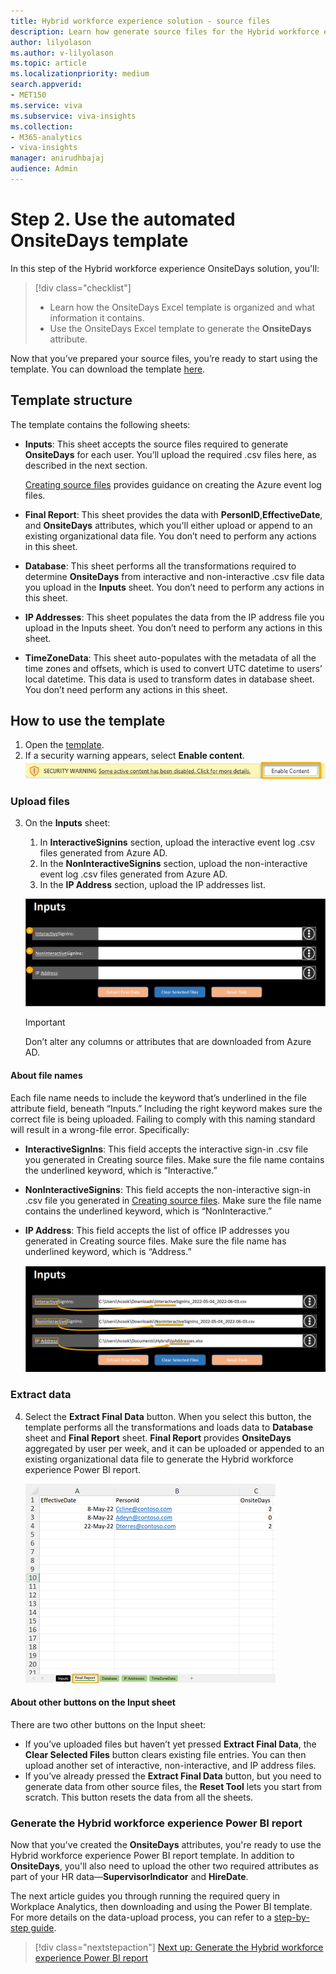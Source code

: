 ```yaml
---
title: Hybrid workforce experience solution - source files
description: Learn how generate source files for the Hybrid workforce experience solution
author: lilyolason
ms.author: v-lilyolason
ms.topic: article
ms.localizationpriority: medium 
search.appverid:
- MET150
ms.service: viva 
ms.subservice: viva-insights
ms.collection: 
- M365-analytics
- viva-insights
manager: anirudhbajaj
audience: Admin
---
```


# Step 2. Use the automated OnsiteDays template

In this step of the Hybrid workforce experience OnsiteDays solution, you'll:

> [!div class="checklist"]
>
>* Learn how the OnsiteDays Excel template is organized and what information it contains.
>* Use the OnsiteDays Excel template to generate the **OnsiteDays** attribute.

Now that you’ve prepared your source files, you’re ready to start using the template. You can download the template [here](https://github.com/microsoft/VivaSolutions/blob/main/Sample%20Solutions/HW_OnsiteDays/HW_OnsiteDaysTemplate.xlsb). 

## Template structure

The template contains the following sheets: 

* **Inputs**: This sheet accepts the source files required to generate **OnsiteDays** for each user. You’ll upload the required .csv files here, as described in the next section.

    [Creating source files](hybrid-workforce-experience-source-files.md) provides guidance on creating the Azure event log files.

* **Final Report**: This sheet provides the data with **PersonID**,**EffectiveDate**, and **OnsiteDays** attributes, which you'll either upload or append to an existing organizational data file. You don’t need to perform any actions in this sheet.

* **Database**: This sheet performs all the transformations required to determine **OnsiteDays** from interactive and non-interactive .csv file data you upload in the **Inputs** sheet. You don’t need to perform any actions in this sheet.

* **IP Addresses**: This sheet populates the data from the IP address file you upload in the Inputs sheet. You don’t need to perform any actions in this sheet.

* **TimeZoneData**: This sheet auto-populates with the metadata of all the time zones and offsets, which is used to convert UTC datetime to users’ local datetime. This data is used to transform dates in database sheet. You don’t need perform any actions in this sheet.

## How to use the template

1. Open the [template](https://github.com/microsoft/VivaSolutions/blob/main/Sample%20Solutions/HW_OnsiteDays/HW_OnsiteDaysTemplate.xlsb).
2. If a security warning appears, select **Enable content**. 
    ![Screenshot that shows a security warning banner with the Enable Content button highlighted.](./images/hwfe-enable-content.png)

### Upload files

3. On the **Inputs** sheet:
    1. In **InteractiveSignins** section, upload the interactive event log .csv files generated from Azure AD.
    1. In the **NonInteractiveSignins** section, upload the non-interactive event log .csv files generated from Azure AD.
    1. In the **IP Address** section, upload the IP addresses list.

    ![Screenshot that shows the Inputs page with Interactive, Noninteractive, and IP Address highlighted on the field label and within the file names.](./images/hwfe-inputs-a-b-c.png)


    >[!Important]
    > Don’t alter any columns or attributes that are downloaded from Azure AD.
    
#### About file names 

Each file name needs to include the keyword that’s underlined in the file attribute field, beneath “Inputs.” Including the right keyword makes sure the correct file is being uploaded. Failing to comply with this naming standard will result in a wrong-file error. Specifically:

* **InteractiveSignIns**: This field accepts the interactive sign-in .csv file you generated in Creating source files. Make sure the file name contains the underlined keyword, which is “Interactive.” 
* **NonInteractiveSignins**: This field accepts the non-interactive sign-in .csv file you generated in [Creating source files](hybrid-workforce-experience-source-files.md). Make sure the file name contains the underlined keyword, which is “NonInteractive.”
* **IP Address**: This field accepts the list of office IP addresses you generated in Creating source files. Make sure the file name has underlined keyword, which is “Address.”

    ![Screenshot that shows the Inputs page with Interactive, Noninteractive, and IP Address highlighted on the field label and within the file names.](./images/hwfe-inputs.png)

### Extract data

4.	Select the **Extract Final Data** button. When you select this button, the template performs all the transformations and loads data to **Database** sheet and **Final Report** sheet. **Final Report** provides **OnsiteDays** aggregated by user per week, and it can be uploaded or appended to an existing organizational data file to generate the Hybrid workforce experience Power BI report.

    ![Screenshot that shows a security warning banner with the Enable Content button highlighted.](./images/hwfe-final-report.png)

#### About other buttons on the Input sheet

There are two other buttons on the Input sheet:

* If you’ve uploaded files but haven’t yet pressed **Extract Final Data**, the **Clear Selected Files** button clears existing file entries. You can then upload another set of interactive, non-interactive, and IP address files.
* If you’ve already pressed the **Extract Final Data** button, but you need to generate data from other source files, the **Reset Tool** lets you start from scratch. This button resets the data from all the sheets.

### Generate the Hybrid workforce experience Power BI report

Now that you've created the **OnsiteDays** attributes, you're ready to use the Hybrid workforce experience Power BI report template. In addition to **OnsiteDays**, you'll also need to upload the other two required attributes as part of your HR data—**SupervisorIndicator** and **HireDate**.

The next article guides you through running the required query in Workplace Analytics, then downloading and using the Power BI template. For more details on the data-upload process, you can refer to a [step-by-step guide](https://go.microsoft.com/fwlink/?linkid=2195632).

> [!div class="nextstepaction"]
> [Next up: Generate the Hybrid workforce experience Power BI report](../insights/Tutorials/hybrid-workforce-experience.md)